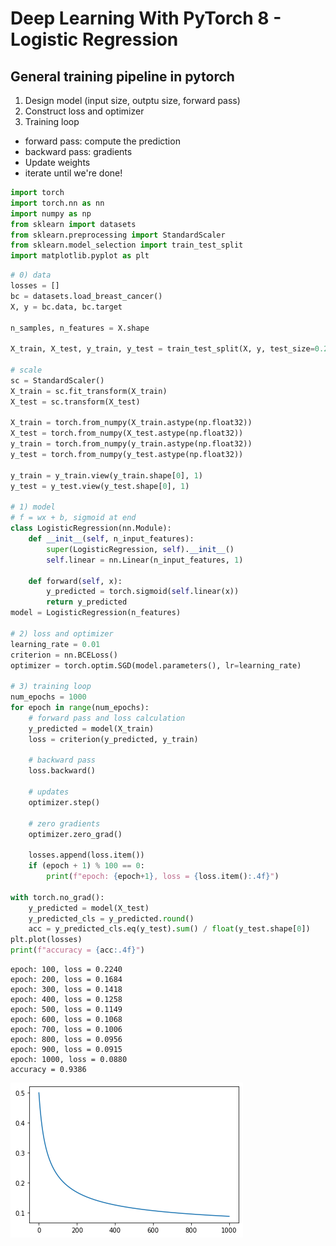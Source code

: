 # Deep Learning With PyTorch 8 - Logistic Regression

## General training pipeline in pytorch

1) Design model (input size, outptu size, forward pass)<br> 
2) Construct loss and optimizer<br> 
3) Training loop<br>

- forward pass: compute the prediction
- backward pass: gradients
- Update weights
- iterate until we're done!


```python
import torch
import torch.nn as nn
import numpy as np
from sklearn import datasets
from sklearn.preprocessing import StandardScaler
from sklearn.model_selection import train_test_split
import matplotlib.pyplot as plt
```


```python
# 0) data
losses = []
bc = datasets.load_breast_cancer()
X, y = bc.data, bc.target

n_samples, n_features = X.shape

X_train, X_test, y_train, y_test = train_test_split(X, y, test_size=0.2, random_state=1234)

# scale
sc = StandardScaler()
X_train = sc.fit_transform(X_train)
X_test = sc.transform(X_test)

X_train = torch.from_numpy(X_train.astype(np.float32))
X_test = torch.from_numpy(X_test.astype(np.float32))
y_train = torch.from_numpy(y_train.astype(np.float32))
y_test = torch.from_numpy(y_test.astype(np.float32))

y_train = y_train.view(y_train.shape[0], 1)
y_test = y_test.view(y_test.shape[0], 1)

# 1) model
# f = wx + b, sigmoid at end
class LogisticRegression(nn.Module):
    def __init__(self, n_input_features):
        super(LogisticRegression, self).__init__()
        self.linear = nn.Linear(n_input_features, 1)
    
    def forward(self, x):
        y_predicted = torch.sigmoid(self.linear(x))
        return y_predicted
model = LogisticRegression(n_features)

# 2) loss and optimizer
learning_rate = 0.01
criterion = nn.BCELoss()
optimizer = torch.optim.SGD(model.parameters(), lr=learning_rate)

# 3) training loop
num_epochs = 1000
for epoch in range(num_epochs):
    # forward pass and loss calculation
    y_predicted = model(X_train)
    loss = criterion(y_predicted, y_train)
    
    # backward pass
    loss.backward()
    
    # updates
    optimizer.step()
    
    # zero gradients
    optimizer.zero_grad()
    
    losses.append(loss.item())
    if (epoch + 1) % 100 == 0:
        print(f"epoch: {epoch+1}, loss = {loss.item():.4f}")

with torch.no_grad():
    y_predicted = model(X_test)
    y_predicted_cls = y_predicted.round()
    acc = y_predicted_cls.eq(y_test).sum() / float(y_test.shape[0])
plt.plot(losses)
print(f"accuracy = {acc:.4f}")
```

    epoch: 100, loss = 0.2240
    epoch: 200, loss = 0.1684
    epoch: 300, loss = 0.1418
    epoch: 400, loss = 0.1258
    epoch: 500, loss = 0.1149
    epoch: 600, loss = 0.1068
    epoch: 700, loss = 0.1006
    epoch: 800, loss = 0.0956
    epoch: 900, loss = 0.0915
    epoch: 1000, loss = 0.0880
    accuracy = 0.9386



    
![png](Deep%20Learning%20With%20PyTorch%208%20-%20Logistic%20Regression_files/Deep%20Learning%20With%20PyTorch%208%20-%20Logistic%20Regression_3_1.png)
    



```python

```
